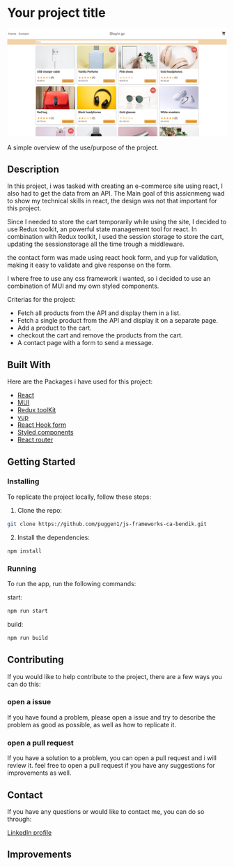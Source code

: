# Your project title

![Image of the frontpage](./src/utils/assetsForReadme/shopnGoFrontpage.PNG)

A simple overview of the use/purpose of the project.

## Description

In this project, i was tasked with creating an e-commerce site using react, I also had to get the data from an API.
The Main goal of this assicnmeng wad to show my technical skills in react, the design was not that important for this project.

Since I needed to store the cart temporarily while using the site, I decided to use Redux toolkit, an powerful state management tool for react.
In combination with Redux toolkit, I used the session storage to store the cart, updating the sessionstorage all the time trough a middleware.

the contact form was made using react hook form, and yup for validation, making it easy to validate and give response on the form.

I where free to use any css framework i wanted, so i decided to use an combination of MUI and my own styled components.

Criterias for the project:

- Fetch all products from the API and display them in a list.
- Fetch a single product from the API and display it on a separate page.
- Add a product to the cart.
- checkout the cart and remove the products from the cart.
- A contact page with a form to send a message.

## Built With

Here are the Packages i have used for this project:

- [React](https://reactjs.org/)
- [MUI](https://mui.com/)
- [Redux toolKit](https://redux-toolkit.js.org/)
- [yup](https://www.npmjs.com/package/yup)
- [React Hook form](https://react-hook-form.com/)
- [Styled components](https://styled-components.com/)
- [React router](https://reactrouter.com/en/main)

## Getting Started

### Installing

To replicate the project locally, follow these steps:

1. Clone the repo:

```bash
git clone https://github.com/puggen1/js-frameworks-ca-bendik.git
```

2. Install the dependencies:

```
npm install
```

### Running

To run the app, run the following commands:

start:

```bash
npm run start
```

build:

```bash
npm run build
```

## Contributing

If you would like to help contribute to the project, there are a few ways you can do this:

### open a issue

If you have found a problem, please open a issue and try to describe the problem as good as possible, as well as how to replicate it.

### open a pull request

If you have a solution to a problem, you can open a pull request and i will review it.
feel free to open a pull request if you have any suggestions for improvements as well.

## Contact

If you have any questions or would like to contact me, you can do so through:

[LinkedIn profile](https://www.linkedin.com/in/bendik-kvam)

## Improvements
